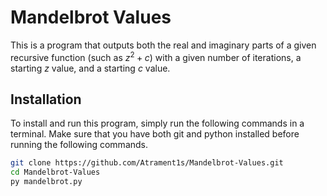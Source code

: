 # Mandelbrot Values
This is a program that outputs both the real and imaginary parts of a given recursive function (such as $z^{2}+c$) with a given number of iterations, a starting $z$ value, and a starting $c$ value.

## Installation
To install and run this program, simply run the following commands in a terminal. Make sure that you have both git and python installed before running the following commands.

```bash
git clone https://github.com/Atrament1s/Mandelbrot-Values.git
cd Mandelbrot-Values
py mandelbrot.py
```